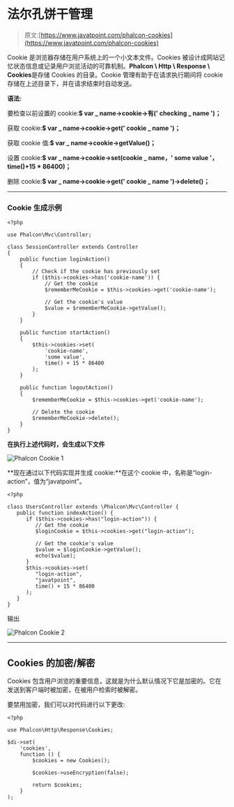 # 法尔孔饼干管理

> 原文:[https://www.javatpoint.com/phalcon-cookies](https://www.javatpoint.com/phalcon-cookies)

Cookie 是浏览器存储在用户系统上的一个小文本文件。Cookies 被设计成网站记忆状态信息或记录用户浏览活动的可靠机制。**Phalcon \ Http \ Response \ Cookies**是存储 Cookies 的目录。Cookie 管理有助于在请求执行期间将 cookie 存储在上述目录下，并在请求结束时自动发送。

**语法:**

要检查以前设置的 cookie:**$ var _ name->cookie->有(' checking _ name ')；**

获取 cookie:**$ var _ name->cookie->get(' cookie _ name ')；**

获取 cookie 值:**$ var _ name->cookie->getValue()；**

设置 cookie:**$ var _ name->cookie->set(cookie _ name，' some value '，time()+15 * 86400)；**

删除 cookie:**$ var _ name->cookie->get(' cookie _ name ')->delete()；**

* * *

### Cookie 生成示例

```
<?php

use Phalcon\Mvc\Controller;

class SessionController extends Controller
{
    public function loginAction()
    {
        // Check if the cookie has previously set
        if ($this->cookies->has('cookie-name')) {
            // Get the cookie
            $rememberMeCookie = $this->cookies->get('cookie-name');

            // Get the cookie's value
            $value = $rememberMeCookie->getValue();
        }
    }

    public function startAction()
    {
        $this->cookies->set(
            'cookie-name',
            'some value',
            time() + 15 * 86400
        );
    }

    public function logoutAction()
    {
        $rememberMeCookie = $this->cookies->get('cookie-name');

        // Delete the cookie
        $rememberMeCookie->delete();
    }
}

```

**在执行上述代码时，会生成以下文件**

![Phalcon Cookie 1](../Images/1e7852c92c01674b7c9243783081e3c8.png)

**现在通过以下代码实现并生成 cookie:**在这个 cookie 中，名称是“login-action”，值为“javatpoint”。

```
<?php  

class UsersController extends \Phalcon\Mvc\Controller { 
   public function indexAction() { 
      if ($this->cookies->has("login-action")) { 
         // Get the cookie 
         $loginCookie = $this->cookies->get("login-action"); 

         // Get the cookie's value 
         $value = $loginCookie->getValue(); 
         echo($value); 
      } 
      $this->cookies->set( 
         "login-action", 
         "javatpoint", 
         time() + 15 * 86400 
      ); 
   } 
} 

```

输出

![Phalcon Cookie 2](../Images/7d8cec2f186a8617db12f687349423ef.png)

* * *

## Cookies 的加密/解密

Cookies 包含用户浏览的重要信息，这就是为什么默认情况下它是加密的。它在发送到客户端时被加密，在被用户检索时被解密。

要禁用加密，我们可以对代码进行以下更改:

```
<?php

use Phalcon\Http\Response\Cookies;

$di->set(
    'cookies',
    function () {
        $cookies = new Cookies();

        $cookies->useEncryption(false);

        return $cookies;
    }
);

```